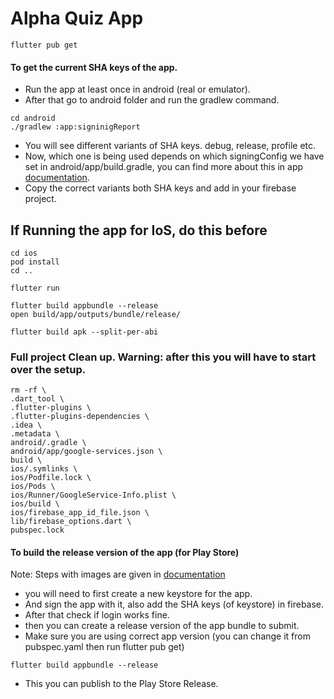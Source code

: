 # Alpha Quiz App

```shell Get the packages
flutter pub get
```

#### To get the current SHA keys of the app.

- Run the app at least once in android (real or emulator).
- After that go to android folder and run the gradlew command.

```shell
cd android
./gradlew :app:signinigReport
```

- You will see different variants of SHA keys. debug, release, profile etc.
- Now, which one is being used depends on which signingConfig we have set in
  android/app/build.gradle, you can find more about this in
  app [documentation](https://wrteamdev.github.io/Elite_Quiz_Doc/#:~:text=SHA%20keys%20and%20Keystore%20Basics).
- Copy the correct variants both SHA keys and add in your firebase project.

## If Running the app for IoS, do this before

```shell
cd ios
pod install
cd ..
```

```shell Run the app
flutter run
```

```shell Build App Bundle
flutter build appbundle --release
open build/app/outputs/bundle/release/
```

```shell Build Apk
flutter build apk --split-per-abi
```

### Full project Clean up. Warning: after this you will have to start over the setup.

```shell
rm -rf \
.dart_tool \
.flutter-plugins \
.flutter-plugins-dependencies \
.idea \
.metadata \
android/.gradle \
android/app/google-services.json \
build \
ios/.symlinks \
ios/Podfile.lock \
ios/Pods \
ios/Runner/GoogleService-Info.plist \
ios/build \
ios/firebase_app_id_file.json \
lib/firebase_options.dart \
pubspec.lock
```

#### To build the release version of the app (for Play Store)

Note: Steps with images are given
in [documentation](https://wrteamdev.github.io/Elite_Quiz_Doc/#:~:text=SHA%20keys%20and%20Keystore%20Basics)

- you will need to first create a new keystore for the app.
- And sign the app with it, also add the SHA keys (of keystore) in firebase.
- After that check if login works fine.
- then you can create a release version of the app bundle to submit.
- Make sure you are using correct app version (you can change it from pubspec.yaml then run flutter
  pub get)

```shell
flutter build appbundle --release
```

- This you can publish to the Play Store Release.